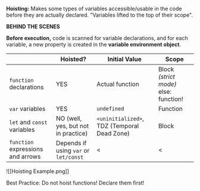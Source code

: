 **Hoisting:** Makes some types of variables accessible/usable in the code before they are actually declared. "Variables lifted to the top of their scope".

**BEHIND THE SCENES**

**Before execution,** code is scanned for variable declarations, and for each variable, a new property is created in the **variable environment object**.

|                                   | Hoisted?                              | Initial Value                               | Scope                                 |
| --------------------------------- | ------------------------------------- | ------------------------------------------- | ------------------------------------- |
| `function` declarations           | YES                                   | Actual function                             | Block *(strict mode)* else: function! |
| `var` variables                   | YES                                   | `undefined`                                 | Function                              |
| `let` and `const` variables       | NO (well, yes, but not in practice)   | `<uninitialized>`, TDZ (Temporal Dead Zone) | Block                                 |
| `function` expressions and arrows | Depends if using `var` or `let/const` | <                                           | <                                     |
![[Hoisting Example.png]]

Best Practice: Do not hoist functions! Declare them first!